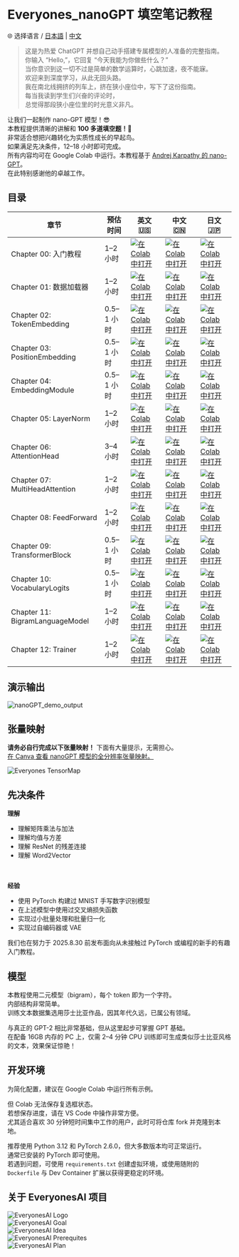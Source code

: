 # **Everyones_nanoGPT 填空笔记教程**

🌐 选择语言 / [日本語](https://github.com/HayatoHongo/Everyones_nanoGPT_ja.git) | [中文](README.chinese.md)<br>

> 这是为热爱 ChatGPT 并想自己动手搭建专属模型的人准备的完整指南。<br>
> 你输入 “Hello,”，它回复 “今天我能为你做些什么？”<br>
> 当你意识到这一切不过是简单的数学运算时，心跳加速，夜不能寐。<br>
> 欢迎来到深度学习，从此无回头路。<br>
> 我在南北线拥挤的列车上，挤在狭小座位中，写下了这份指南。<br>
> 每当我读到学生们兴奋的评论时，<br>
> 总觉得那段狭小座位里的时光意义非凡。<br>


让我们一起制作 nano-GPT 模型！😎  
本教程提供清晰的讲解和 **100 多道填空题！🫨**  
非常适合想把兴趣转化为实质性成长的早起鸟。  
如果满足先决条件，12–18 小时即可完成。  
所有内容均可在 Google Colab 中运行。本教程基于 [Andrej Karpathy 的 nano-GPT](https://colab.research.google.com/drive/1JMLa53HDuA-i7ZBmqV7ZnA3c_fvtXnx-?usp=sharing)。  
在此特别感谢他的卓越工作。

## 目录
| 章节                             | 预估时间  | 英文 🇺🇸 | 中文 🇨🇳 | 日文 🇯🇵 |
|----------------------------------|----------|---------|---------|---------|
| Chapter 00: 入门教程             | 1–2 小时 | [![在 Colab 中打开](https://colab.research.google.com/assets/colab-badge.svg)](https://colab.research.google.com/github/HayatoHongo/Everyones_nanoGPT/blob/main/Everyones_nanoGPT_TODO/Everyones_nanoGPT_colab_Chapter00_TODO.ipynb) | [![在 Colab 中打开](https://colab.research.google.com/assets/colab-badge.svg)](https://colab.research.google.com/github/HayatoHongo/Everyones_nanoGPT/blob/main/Everyones_nanoGPT_TODO/TODO_chinese/Everyones_nanoGPT_colab_Chapter00_TODO_ch.ipynb) | [![在 Colab 中打开](https://colab.research.google.com/assets/colab-badge.svg)](https://colab.research.google.com/github/HayatoHongo/Everyones_nanoGPT_ja/blob/main/Everyones_nanoGPT_TODO_ja/Everyones_nanoGPT_colab_Chapter00_TODO_ja.ipynb) |
| Chapter 01: 数据加载器            | 1–2 小时 | [![在 Colab 中打开](https://colab.research.google.com/assets/colab-badge.svg)](https://colab.research.google.com/github/HayatoHongo/Everyones_nanoGPT/blob/main/Everyones_nanoGPT_TODO/Everyones_nanoGPT_colab_Chapter01_TODO.ipynb) | [![在 Colab 中打开](https://colab.research.google.com/assets/colab-badge.svg)](https://colab.research.google.com/github/HayatoHongo/Everyones_nanoGPT/blob/main/Everyones_nanoGPT_TODO/TODO_chinese/Everyones_nanoGPT_colab_Chapter01_TODO_ch.ipynb) | [![在 Colab 中打开](https://colab.research.google.com/assets/colab-badge.svg)](https://colab.research.google.com/github/HayatoHongo/Everyones_nanoGPT_ja/blob/main/Everyones_nanoGPT_TODO_ja/Everyones_nanoGPT_colab_Chapter01_TODO_ja.ipynb) |
| Chapter 02: TokenEmbedding      | 0.5–1 小时 | [![在 Colab 中打开](https://colab.research.google.com/assets/colab-badge.svg)](https://colab.research.google.com/github/HayatoHongo/Everyones_nanoGPT/blob/main/Everyones_nanoGPT_TODO/Everyones_nanoGPT_colab_Chapter02_TODO.ipynb) | [![在 Colab 中打开](https://colab.research.google.com/assets/colab-badge.svg)](https://colab.research.google.com/github/HayatoHongo/Everyones_nanoGPT/blob/main/Everyones_nanoGPT_TODO/TODO_chinese/Everyones_nanoGPT_colab_Chapter02_TODO_ch.ipynb) | [![在 Colab 中打开](https://colab.research.google.com/assets/colab-badge.svg)](https://colab.research.google.com/github/HayatoHongo/Everyones_nanoGPT_ja/blob/main/Everyones_nanoGPT_TODO_ja/Everyones_nanoGPT_colab_Chapter02_TODO_ja.ipynb) |
| Chapter 03: PositionEmbedding   | 0.5–1 小时 | [![在 Colab 中打开](https://colab.research.google.com/assets/colab-badge.svg)](https://colab.research.google.com/github/HayatoHongo/Everyones_nanoGPT/blob/main/Everyones_nanoGPT_TODO/Everyones_nanoGPT_colab_Chapter03_TODO.ipynb) | [![在 Colab 中打开](https://colab.research.google.com/assets/colab-badge.svg)](https://colab.research.google.com/github/HayatoHongo/Everyones_nanoGPT/blob/main/Everyones_nanoGPT_TODO/TODO_chinese/Everyones_nanoGPT_colab_Chapter03_TODO_ch.ipynb) | [![在 Colab 中打开](https://colab.research.google.com/assets/colab-badge.svg)](https://colab.research.google.com/github/HayatoHongo/Everyones_nanoGPT_ja/blob/main/Everyones_nanoGPT_TODO_ja/Everyones_nanoGPT_colab_Chapter03_TODO_ja.ipynb) |
| Chapter 04: EmbeddingModule     | 0.5–1 小时 | [![在 Colab 中打开](https://colab.research.google.com/assets/colab-badge.svg)](https://colab.research.google.com/github/HayatoHongo/Everyones_nanoGPT/blob/main/Everyones_nanoGPT_TODO/Everyones_nanoGPT_colab_Chapter04_TODO.ipynb) | [![在 Colab 中打开](https://colab.research.google.com/assets/colab-badge.svg)](https://colab.research.google.com/github/HayatoHongo/Everyones_nanoGPT/blob/main/Everyones_nanoGPT_TODO/TODO_chinese/Everyones_nanoGPT_colab_Chapter04_TODO_ch.ipynb) | [![在 Colab 中打开](https://colab.research.google.com/assets/colab-badge.svg)](https://colab.research.google.com/github/HayatoHongo/Everyones_nanoGPT_ja/blob/main/Everyones_nanoGPT_TODO_ja/Everyones_nanoGPT_colab_Chapter04_TODO_ja.ipynb) |
| Chapter 05: LayerNorm           | 1–2 小时 | [![在 Colab 中打开](https://colab.research.google.com/assets/colab-badge.svg)](https://colab.research.google.com/github/HayatoHongo/Everyones_nanoGPT/blob/main/Everyones_nanoGPT_TODO/Everyones_nanoGPT_colab_Chapter05_TODO.ipynb) | [![在 Colab 中打开](https://colab.research.google.com/assets/colab-badge.svg)](https://colab.research.google.com/github/HayatoHongo/Everyones_nanoGPT/blob/main/Everyones_nanoGPT_TODO/TODO_chinese/Everyones_nanoGPT_colab_Chapter05_TODO_ch.ipynb) | [![在 Colab 中打开](https://colab.research.google.com/assets/colab-badge.svg)](https://colab.research.google.com/github/HayatoHongo/Everyones_nanoGPT_ja/blob/main/Everyones_nanoGPT_TODO_ja/Everyones_nanoGPT_colab_Chapter05_TODO_ja.ipynb) |
| Chapter 06: AttentionHead       | 3–4 小时 | [![在 Colab 中打开](https://colab.research.google.com/assets/colab-badge.svg)](https://colab.research.google.com/github/HayatoHongo/Everyones_nanoGPT/blob/main/Everyones_nanoGPT_TODO/Everyones_nanoGPT_colab_Chapter06_TODO.ipynb) | [![在 Colab 中打开](https://colab.research.google.com/assets/colab-badge.svg)](https://colab.research.google.com/github/HayatoHongo/Everyones_nanoGPT/blob/main/Everyones_nanoGPT_TODO/TODO_chinese/Everyones_nanoGPT_colab_Chapter06_TODO_ch.ipynb) | [![在 Colab 中打开](https://colab.research.google.com/assets/colab-badge.svg)](https://colab.research.google.com/github/HayatoHongo/Everyones_nanoGPT_ja/blob/main/Everyones_nanoGPT_TODO_ja/Everyones_nanoGPT_colab_Chapter06_TODO_ja.ipynb) |
| Chapter 07: MultiHeadAttention  | 1–2 小时 | [![在 Colab 中打开](https://colab.research.google.com/assets/colab-badge.svg)](https://colab.research.google.com/github/HayatoHongo/Everyones_nanoGPT/blob/main/Everyones_nanoGPT_TODO/Everyones_nanoGPT_colab_Chapter07_TODO.ipynb) | [![在 Colab 中打开](https://colab.research.google.com/assets/colab-badge.svg)](https://colab.research.google.com/github/HayatoHongo/Everyones_nanoGPT/blob/main/Everyones_nanoGPT_TODO/TODO_chinese/Everyones_nanoGPT_colab_Chapter07_TODO_ch.ipynb) | [![在 Colab 中打开](https://colab.research.google.com/assets/colab-badge.svg)](https://colab.research.google.com/github/HayatoHongo/Everyones_nanoGPT_ja/blob/main/Everyones_nanoGPT_TODO_ja/Everyones_nanoGPT_colab_Chapter07_TODO_ja.ipynb) |
| Chapter 08: FeedForward         | 1–2 小时 | [![在 Colab 中打开](https://colab.research.google.com/assets/colab-badge.svg)](https://colab.research.google.com/github/HayatoHongo/Everyones_nanoGPT/blob/main/Everyones_nanoGPT_TODO/Everyones_nanoGPT_colab_Chapter08_TODO.ipynb) | [![在 Colab 中打开](https://colab.research.google.com/assets/colab-badge.svg)](https://colab.research.google.com/github/HayatoHongo/Everyones_nanoGPT/blob/main/Everyones_nanoGPT_TODO/TODO_chinese/Everyones_nanoGPT_colab_Chapter08_TODO_ch.ipynb) | [![在 Colab 中打开](https://colab.research.google.com/assets/colab-badge.svg)](https://colab.research.google.com/github/HayatoHongo/Everyones_nanoGPT_ja/blob/main/Everyones_nanoGPT_TODO_ja/Everyones_nanoGPT_colab_Chapter08_TODO_ja.ipynb) |
| Chapter 09: TransformerBlock    | 0.5–1 小时 | [![在 Colab 中打开](https://colab.research.google.com/assets/colab-badge.svg)](https://colab.research.google.com/github/HayatoHongo/Everyones_nanoGPT/blob/main/Everyones_nanoGPT_TODO/Everyones_nanoGPT_colab_Chapter09_TODO.ipynb) | [![在 Colab 中打开](https://colab.research.google.com/assets/colab-badge.svg)](https://colab.research.google.com/github/HayatoHongo/Everyones_nanoGPT/blob/main/Everyones_nanoGPT_TODO/TODO_chinese/Everyones_nanoGPT_colab_Chapter09_TODO_ch.ipynb) | [![在 Colab 中打开](https://colab.research.google.com/assets/colab-badge.svg)](https://colab.research.google.com/github/HayatoHongo/Everyones_nanoGPT_ja/blob/main/Everyones_nanoGPT_TODO_ja/Everyones_nanoGPT_colab_Chapter09_TODO_ja.ipynb) |
| Chapter 10: VocabularyLogits    | 0.5–1 小时 | [![在 Colab 中打开](https://colab.research.google.com/assets/colab-badge.svg)](https://colab.research.google.com/github/HayatoHongo/Everyones_nanoGPT/blob/main/Everyones_nanoGPT_TODO/Everyones_nanoGPT_colab_Chapter10_TODO.ipynb) | [![在 Colab 中打开](https://colab.research.google.com/assets/colab-badge.svg)](https://colab.research.google.com/github/HayatoHongo/Everyones_nanoGPT/blob/main/Everyones_nanoGPT_TODO/TODO_chinese/Everyones_nanoGPT_colab_Chapter10_TODO_ch.ipynb) | [![在 Colab 中打开](https://colab.research.google.com/assets/colab-badge.svg)](https://colab.research.google.com/github/HayatoHongo/Everyones_nanoGPT_ja/blob/main/Everyones_nanoGPT_TODO_ja/Everyones_nanoGPT_colab_Chapter10_TODO_ja.ipynb) |
| Chapter 11: BigramLanguageModel | 1–2 小时 | [![在 Colab 中打开](https://colab.research.google.com/assets/colab-badge.svg)](https://colab.research.google.com/github/HayatoHongo/Everyones_nanoGPT/blob/main/Everyones_nanoGPT_TODO/Everyones_nanoGPT_colab_Chapter11_TODO.ipynb) | [![在 Colab 中打开](https://colab.research.google.com/assets/colab-badge.svg)](https://colab.research.google.com/github/HayatoHongo/Everyones_nanoGPT/blob/main/Everyones_nanoGPT_TODO/TODO_chinese/Everyones_nanoGPT_colab_Chapter11_TODO_ch.ipynb) | [![在 Colab 中打开](https://colab.research.google.com/assets/colab-badge.svg)](https://colab.research.google.com/github/HayatoHongo/Everyones_nanoGPT_ja/blob/main/Everyones_nanoGPT_TODO_ja/Everyones_nanoGPT_colab_Chapter11_TODO_ja.ipynb) |
| Chapter 12: Trainer             | 1–2 小时 | [![在 Colab 中打开](https://colab.research.google.com/assets/colab-badge.svg)](https://colab.research.google.com/github/HayatoHongo/Everyones_nanoGPT/blob/main/Everyones_nanoGPT_TODO/Everyones_nanoGPT_colab_Chapter12_TODO.ipynb) | [![在 Colab 中打开](https://colab.research.google.com/assets/colab-badge.svg)](https://colab.research.google.com/github/HayatoHongo/Everyones_nanoGPT/blob/main/Everyones_nanoGPT_TODO/TODO_chinese/Everyones_nanoGPT_colab_Chapter12_TODO_ch.ipynb) | [![在 Colab 中打开](https://colab.research.google.com/assets/colab-badge.svg)](https://colab.research.google.com/github/HayatoHongo/Everyones_nanoGPT_ja/blob/main/Everyones_nanoGPT_TODO_ja/Everyones_nanoGPT_colab_Chapter12_TODO_ja.ipynb) |

## **演示输出**
![nanoGPT_demo_output](assets/Everyones_nanoGPT_demo_output.png)

## **张量映射**
**请务必自行完成以下张量映射！** 下面有大量提示，无需担心。  
[在 Canva 查看 nanoGPT 模型的全分辨率张量映射。](https://www.canva.com/design/DAGskS8QP6k/1zs7IklaMrB_LncHn2I8pA/edit?utm_content=DAGskS8QP6k&utm_campaign=designshare&utm_medium=link2&utm_source=sharebutton)  

![Everyones TensorMap](assets/Everyones_nanoGPT_TensorMap_answer.png)

## **先决条件**

**理解**  
- 理解矩阵乘法与加法  
- 理解均值与方差  
- 理解 ResNet 的残差连接  
- 理解 Word2Vector  
<br><br>

**经验**  
- 使用 PyTorch 构建过 MNIST 手写数字识别模型  
- 在上述模型中使用过交叉熵损失函数  
- 实现过小批量处理和批量归一化  
- 实现过自编码器或 VAE  

我们也在努力于 2025.8.30 前发布面向从未接触过 PyTorch 或编程的新手的有趣入门教程。

## **模型**
本教程使用二元模型（bigram），每个 token 即为一个字符。  
内部结构非常简单。  
训练文本数据集选用莎士比亚作品，因其年代久远，已属公有领域。  

与真正的 GPT-2 相比非常基础，但从这里起步可掌握 GPT 基础。  
在配备 16GB 内存的 PC 上，仅需 2–4 分钟 CPU 训练即可生成类似莎士比亚风格的文本，效果保证惊艳！  

## **开发环境**
为简化配置，建议在 Google Colab 中运行所有示例。  

但 Colab 无法保存复选框状态。  
若想保存进度，请在 VS Code 中操作非常方便。  
尤其适合喜欢 30 分钟短时间集中工作的用户，此时可将仓库 fork 并克隆到本地。  

推荐使用 Python 3.12 和 PyTorch 2.6.0，但大多数版本均可正常运行。  
通常已安装的 PyTorch 即可使用。  
若遇到问题，可使用 `requirements.txt` 创建虚拟环境，或使用随附的 `Dockerfile` 与 Dev Container 扩展以获得更稳定的环境。

## **关于 EveryonesAI 项目**

![EveryonesAI Logo](assets/EveryonesAI_logo.png)  
![EveryonesAI Goal](assets/EveryonesAI_goal.png)  
![EveryonesAI Idea](assets/EveryonesAI_idea.png)  
![EveryonesAI Prerequites](assets/EveryonesAI_prerequites.png)  
![EveryonesAI Plan](assets/EveryonesAI_plan.png)
